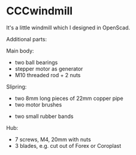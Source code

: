 # CCCwindmill
It's a little windmill which I designed in OpenScad.

Additional parts:

Main body:
* two ball bearings
* stepper motor as generator
* M10 threaded rod + 2 nuts

Slipring:
* two 8mm long pieces of 22mm copper pipe
* two motor brushes
+ two small rubber bands

Hub:
* 7 screws, M4, 20mm with nuts
* 3 blades, e.g. cut out of Forex or Coroplast
